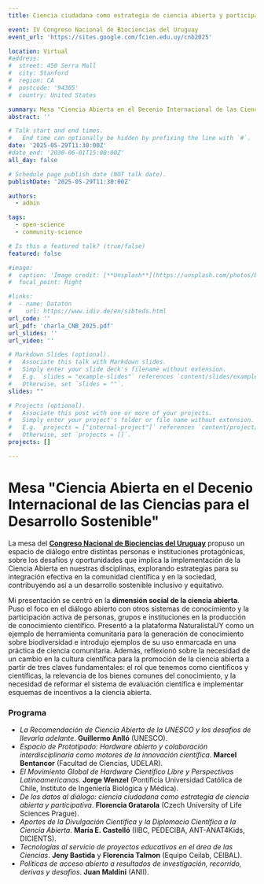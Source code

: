```yaml
---
title: Ciencia ciudadana como estrategia de ciencia abierta y participativa

event: IV Congreso Nacional de Biociencias del Uruguay
event_url: 'https://sites.google.com/fcien.edu.uy/cnb2025'

location: Virtual
#address:
#  street: 450 Serra Mall
#  city: Stanford
#  region: CA
#  postcode: '94305'
#  country: United States

summary: Mesa "Ciencia Abierta en el Decenio Internacional de las Ciencias para el Desarrollo Sostenible"
abstract: ''

# Talk start and end times.
#   End time can optionally be hidden by prefixing the line with `#`.
date: '2025-05-29T11:30:00Z'
#date_end: '2030-06-01T15:00:00Z'
all_day: false

# Schedule page publish date (NOT talk date).
publishDate: '2025-05-29T11:30:00Z'

authors:
  - admin

tags:
  - open-science
  - community-science

# Is this a featured talk? (true/false)
featured: false

#image:
#  caption: 'Image credit: [**Unsplash**](https://unsplash.com/photos/bzdhc5b3Bxs)'
#  focal_point: Right

#links:
#  - name: Datatón
#    url: https://www.idiv.de/en/sibteds.html
url_code: ''
url_pdf: 'charla_CNB_2025.pdf'
url_slides: ''
url_video: ''

# Markdown Slides (optional).
#   Associate this talk with Markdown slides.
#   Simply enter your slide deck's filename without extension.
#   E.g. `slides = "example-slides"` references `content/slides/example-slides.md`.
#   Otherwise, set `slides = ""`.
slides: ""

# Projects (optional).
#   Associate this post with one or more of your projects.
#   Simply enter your project's folder or file name without extension.
#   E.g. `projects = ["internal-project"]` references `content/project/deep-learning/index.md`.
#   Otherwise, set `projects = []`.
projects: []

---
```


# Mesa "Ciencia Abierta en el Decenio Internacional de las Ciencias para el Desarrollo Sostenible"

La mesa del **[Congreso Nacional de Biociencias del Uruguay](https://sites.google.com/fcien.edu.uy/cnb2025/programa-online/d%C3%ADa-2?authuser=0#h.kk3csxu9ufxe)** propuso un espacio de diálogo entre distintas personas e instituciones protagónicas, sobre los desafíos y oportunidades que implica la implementación de la Ciencia Abierta en nuestras disciplinas, explorando estrategias para su integración efectiva en la comunidad científica y en la sociedad, contribuyendo así a un desarrollo sostenible inclusivo y equitativo.

Mi presentación se centró en la **dimensión social de la ciencia abierta**. Puso el foco en el diálogo abierto con otros sistemas de conocimiento y la participación activa de personas, grupos e instituciones en la producción de conocimiento científico. Presentó a la plataforma NaturalistaUY como un ejemplo de herramienta comunitaria para la generación de conocimiento sobre biodiversidad e introdujo ejemplos de su uso enmarcada en una práctica de ciencia comunitaria. Además, reflexionó sobre la necesidad de un cambio en la cultura científica para la promoción de la ciencia abierta a partir de tres claves fundamentales: el rol que tenemos como científicos y científicas, la relevancia de los bienes comunes del conocimiento, y la necesidad de reformar el sistema de evaluación científica e implementar esquemas de incentivos a la ciencia abierta.

### Programa

- *La Recomendación de Ciencia Abierta de la UNESCO y los desafíos de llevarla adelante*. **Guillermo Anlló** (UNESCO).  
- *Espacio de Prototipado: Hardware abierto y colaboración interdisciplinaria como motores de la innovación científica*. **Marcel Bentancor** (Facultad de Ciencias, UDELAR).  
- *El Movimiento Global de Hardware Científico Libre y Perspectivas Latinoamericanas*. **Jorge Wenzel** (Pontificia Universidad Católica de Chile, Instituto de Ingeniería Biológica y Médica).  
- *De los datos al diálogo: ciencia ciudadana como estrategia de ciencia abierta y participativa*. **Florencia Gratarola** (Czech University of Life Sciences Prague).  
- *Aportes de la Divulgación Científica y la Diplomacia Científica a la Ciencia Abierta*. **María E. Castelló** (IIBC, PEDECIBA, ANT-ANAT4Kids, DICIENTS).
- *Tecnologías al servicio de proyectos educativos en el área de las Ciencias*. **Jeny Bastida** y **Florencia Talmon** (Equipo Ceilab, CEIBAL).  
- *Políticas de acceso abierto a resultados de investigación, recorrido, derivas y desafíos*. **Juan Maldini** (ANII).
